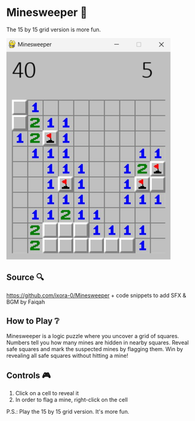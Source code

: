 # Minesweeper 🚩

The 15 by 15 grid version is more fun. 

![game_screenshot](https://github.com/phiredz/minesweeper_pw/blob/main/minesweeper_screenshot.png)

## Source 🔍
https://github.com/ixora-0/Minesweeper + code snippets to add SFX & BGM by Faiqah

## How to Play ❔
Minesweeper is a logic puzzle where you uncover a grid of squares. Numbers tell you how many mines are hidden in nearby squares. Reveal safe squares and mark the suspected mines by flagging them. Win by revealing all safe squares without hitting a mine!

## Controls 🎮
1. Click on a cell to reveal it
2. In order to flag a mine, right-click on the cell

P.S.: Play the 15 by 15 grid version. It's more fun.
